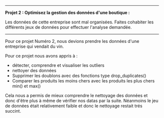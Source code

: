 -----------------------------------------------------------------------------------------------------------------------------------------------------------------------------------------------------

__Projet 2 : Optimisez la gestion des données d'une boutique :__

Les données de cette entreprise sont mal organisées. Faites cohabiter les différents jeux de données pour effectuer l'analyse demandée.

-----------------------------------------------------------------------------------------------------------------------------------------------------------------------------------------------------

Pour ce projet Numéro 2, nous devions prendre les données d'une entreprise qui vendait du vin.

Pour ce projet nous avons appris à :

- détecter, comprendre et visualiser les outliers
- nettoyer des données
- Supprimer les doublons avec des fonctions type drop_duplicates()
- Comparer les produits les moins chers avec les produits les plus chers min() et max()

Cela nous a permis de mieux comprendre le nettoyage des données et donc d'être plus à même de vérifier nos datas par la suite. Néanmoins le jeu de données était relativement faible et donc le nettoyage restait trés succint.
